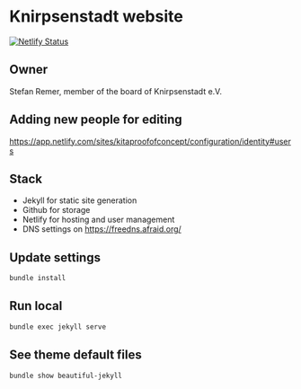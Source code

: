 # Knirpsenstadt website

[![Netlify Status](https://api.netlify.com/api/v1/badges/7d90002d-ff14-4b0f-b616-0d8df007d0f5/deploy-status)](https://app.netlify.com/sites/kitaproofofconcept/deploys)

## Owner 
Stefan Remer, member of the board of Knirpsenstadt e.V.

## Adding new people for editing
https://app.netlify.com/sites/kitaproofofconcept/configuration/identity#users

## Stack
* Jekyll for static site generation
* Github for storage
* Netlify for hosting and user management
* DNS settings on https://freedns.afraid.org/

## Update settings
```bash
bundle install
```

## Run local
```bash
bundle exec jekyll serve
```

## See theme default files
```bash
bundle show beautiful-jekyll
```
